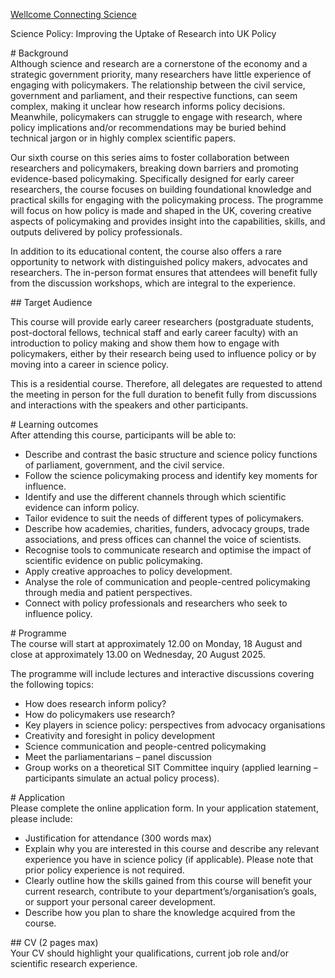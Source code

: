 [Wellcome Connecting Science](https://coursesandconferences.wellcomeconnectingscience.org/event/science-policy-improving-the-uptake-of-research-into-uk-policy-20250818/?utm_id=scipol25&dm_i=6Y2C,1V3NR,1RLLHS,5P6LJ,1)

Science Policy: Improving the Uptake of Research into UK Policy

\# Background  
Although science and research are a cornerstone of the economy and a strategic government priority, many researchers have little experience of engaging with policymakers. The relationship between the civil service, government and parliament, and their respective functions, can seem complex, making it unclear how research informs policy decisions. Meanwhile, policymakers can struggle to engage with research, where policy implications and/or recommendations may be buried behind technical jargon or in highly complex scientific papers.

Our sixth course on this series aims to foster collaboration between researchers and policymakers, breaking down barriers and promoting evidence-based policymaking. Specifically designed for early career researchers, the course focuses on building foundational knowledge and practical skills for engaging with the policymaking process. The programme will focus on how policy is made and shaped in the UK, covering creative aspects of policymaking and provides insight into the capabilities, skills, and outputs delivered by policy professionals.

In addition to its educational content, the course also offers a rare opportunity to network with distinguished policy makers, advocates and researchers. The in-person format ensures that attendees will benefit fully from the discussion workshops, which are integral to the experience.

\#\# Target Audience

This course will provide early career researchers (postgraduate students, post-doctoral fellows, technical staff and early career faculty) with an introduction to policy making and show them how to engage with policymakers, either by their research being used to influence policy or by moving into a career in science policy.

This is a residential course. Therefore, all delegates are requested to attend the meeting in person for the full duration to benefit fully from discussions and interactions with the speakers and other participants.

\# Learning outcomes  
After attending this course, participants will be able to:

* Describe and contrast the basic structure and science policy functions of parliament, government, and the civil service.  
* Follow the science policymaking process and identify key moments for influence.  
* Identify and use the different channels through which scientific evidence can inform policy.  
* Tailor evidence to suit the needs of different types of policymakers.  
* Describe how academies, charities, funders, advocacy groups, trade associations, and press offices can channel the voice of scientists.  
* Recognise tools to communicate research and optimise the impact of scientific evidence on public policymaking.  
* Apply creative approaches to policy development.  
* Analyse the role of communication and people-centred policymaking through media and patient perspectives.  
* Connect with policy professionals and researchers who seek to influence policy.

\# Programme  
The course will start at approximately 12.00 on Monday, 18 August and close at approximately 13.00 on Wednesday, 20 August 2025\.

The programme will include lectures and interactive discussions covering the following topics:

* How does research inform policy?  
* How do policymakers use research?  
* Key players in science policy: perspectives from advocacy organisations  
* Creativity and foresight in policy development  
* Science communication and people-centred policymaking  
* Meet the parliamentarians – panel discussion  
* Group works on a theoretical SIT Committee inquiry (applied learning –  participants simulate an actual policy process).

\# Application  
Please complete the online application form. In your application statement, please include:

* Justification for attendance (300 words max)  
* Explain why you are interested in this course and describe any relevant experience you have in science policy (if applicable). Please note that prior policy experience is not required.  
* Clearly outline how the skills gained from this course will benefit your current research, contribute to your department’s/organisation’s goals, or support your personal career development.  
* Describe how you plan to share the knowledge acquired from the course.

\#\# CV (2 pages max)  
Your CV should highlight your qualifications, current job role and/or scientific research experience.